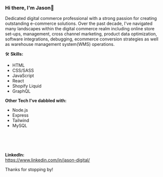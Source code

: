 ### Hi there, I'm Jason👋

Dedicated digital commerce professional with a strong passion for creating outstanding e-commerce solutions.
Over the past decade, I've navigated many landscapes within the digital commerce realm including online store set-ups, management, cross channel marketing, product data optimization, software integrations, debugging, ecommerce conversion strategies as well as warehouse management system(WMS) operations.

🛠 **Skills:**
- HTML
- CSS/SASS
- JavaScript
- React
- Shopify Liquid
- GraphQL

**Other Tech I've dabbled with:**
- Node.js
- Express
- Tailwind
- MySQL
<br>
<br>
<br>

**LinkedIn:** <br>
https://www.linkedin.com/in/jason-digital/


Thanks for stopping by!

<!---
MrRobotical/MrRobotical is a ✨ special ✨ repository because its `README.md` (this file) appears on your GitHub profile.
You can click the Preview link to take a look at your changes.
--->
